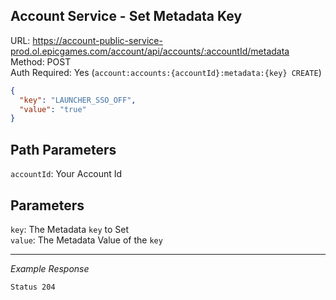 ## Account Service - Set Metadata Key

URL: https://account-public-service-prod.ol.epicgames.com/account/api/accounts/:accountId/metadata \
Method: POST \
Auth Required: Yes (`account:accounts:{accountId}:metadata:{key} CREATE`)

```json
{
  "key": "LAUNCHER_SSO_OFF",
  "value": "true"
}
```

## Path Parameters

`accountId`: Your Account Id

## Parameters

`key`: The Metadata `key` to Set <br/>
`value`: The Metadata Value of the `key`

---

_Example Response_

`Status 204`
